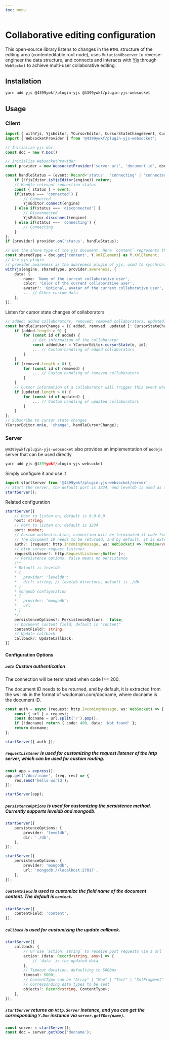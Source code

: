 ```yaml
---
toc: menu
---
```


# Collaborative editing configuration

This open-source library listens to changes in the `HTML` structure of the editing area (contenteditable root node), uses `MutationObserver` to reverse-engineer the data structure, and connects and interacts with [Yjs](https://github.com/yjs/yjs) through `WebSocket` to achieve multi-user collaborative editing.

## Installation

```bash
yarn add yjs @4399ywkf/plugin-yjs @4399ywkf/plugin-yjs-websocket
```

## Usage

### Client

```ts
import { withYjs, YjsEditor, YCursorEditor, CursorStateChangeEvent, CursorData } from '@4399ywkf/plugin-yjs';
import { WebsocketProvider } from '@4399ywkf/plugin-yjs-websocket';

// Initialize yjs doc
const doc = new Y.Doc()

// Initialize WebsocketProvider
const provider = new WebsocketProvider('server url', 'document id', doc, { connect: false })

const handleStatus = (event: Record<'status', 'connecting' | 'connected' | 'disconnected'>) => {
	if (!YjsEditor.isYjsEditor(engine)) return;
	// Handle relevant connection status
	const { status } = event;
	if(status === 'connected') {
		// Connected
		YjsEditor.connect(engine)
	} else if(status === 'disconnected') {
		// Disconnected
		YjsEditor.disconnect(engine)
	} else if(status === 'connecting') {
		// Connecting
	}
};
if (provider) provider.on('status', handleStatus);

// Get the share type of the yjs document. Here `content` represents the root node of the document, which needs to be consistent with the server. If you want to modify it, please keep it consistent between the client and server.
const sharedType = doc.get('content', Y.XmlElement) as Y.XmlElement;
// Use yjs plugin
// provider.awareness is the awareness plugin of yjs, used to synchronize cursors
withYjs(engine, sharedType, provider.awareness, {
	data: {
		name: 'Name of the current collaborative user',
		color: 'Color of the current collaborative user',
		avatar?: 'Optional, avatar of the current collaborative user',
		... // Other custom data
	},
});

```

Listen for cursor state changes of collaborators

```ts
// added: added collaborators, removed: removed collaborators, updated: updated collaborators
const handleCursorChange = ({ added, removed, updated }: CursorStateChangeEvent) => {
	if (added.length > 0) {
		for (const id of added) {
			// Get information of the collaborator
			const addedUser = YCursorEditor.cursorState(e, id);
			... // Custom handling of added collaborators
		}
	}
	if (removed.length > 0) {
		for (const id of removed) {
			... // Custom handling of removed collaborators
		}
	}
	// Cursor information of a collaborator will trigger this event when it is updated, and it is relatively frequent. If you only want to display the current information of all collaborative users, added and removed are enough
	if (updated.length > 0) {
		for (const id of updated) {
			... // Custom handling of updated collaborators
		}
	}
};
// Subscribe to cursor state changes
YCursorEditor.on(e, 'change', handleCursorChange);

```

### Server

`@4399ywkf/plugin-yjs-websocket` also provides an implementation of `nodejs` server that can be used directly

```ts
yarn add yjs @4399ywkf/plugin-yjs-websocket
```

Simply configure it and use it

```ts
import startServer from '@4399ywkf/plugin-yjs-websocket/server';
// Start the server, the default port is 1234, and leveldb is used as the database
startServer();
```

Related configuration

```ts
startServer({
	// Host to listen on, default is 0.0.0.0
	host: string;
	// Port to listen on, default is 1234
	port: number;
	// Custom authentication, connection will be terminated if code !== 200 is returned
	// The document ID needs to be returned, and by default, it is extracted from the ws link in the format of ws:domain.com/docname, where docname is the document ID.
	auth?: (request: http.IncomingMessage, ws: WebSocket) => Promise<void | { code: number; data: string |
	// http server request listener
	requestListener?: http.RequestListener;Buffer }>;
	// Persistence options, false means no persistence
	/**
	* Default is leveldb
	* {
	*   provider: 'leveldb';
	*   dir?: string; // leveldb directory, default is ./db
	* }
	* mongodb configuration
	* {
	*   provider: 'mongodb';
	*   url
	* }
	*/
	persistenceOptions?: PersistenceOptions | false;
	// Document content field, default is "content"
	contentField?: string;
	// Update callback
	callback?: UpdateCallback;
})
```

#### Configuration Options

##### `auth` Custom authentication

The connection will be terminated when code !== 200.

The document ID needs to be returned, and by default, it is extracted from the ws link in the format of ws:domain.com/docname, where docname is the document ID.

```ts
const auth = async (request: http.IncomingMessage, ws: WebSocket) => {
	const { url } = request;
	const docname = url.split('/').pop();
	if (!docname) return { code: 400, data: 'Not found' };
	return docname;
};

startServer({ auth });
```

##### `requestListener` is used for customizing the request listener of the http server, which can be used for custom routing.

```ts
const app = express();
app.get('/doc/:name', (req, res) => {
	res.send('hello world');
});

startServer(app);
```

##### `persistenceOptions` is used for customizing the persistence method. Currently supports leveldb and mongodb.

```ts
startServer({
	persistenceOptions: {
		provider: 'leveldb',
		dir: './db',
	},
});
```

```ts
startServer({
	persistenceOptions: {
		provider: 'mongodb',
		url: 'mongodb://localhost:27017',
	},
});
```

##### `contentField` is used to customize the field name of the document content. The default is `content`.

```ts
startServer({
	contentField: 'content',
});
```

##### `callback` is used for customizing the update callback.

```ts
startServer({
	callback: {
		// Or use `action: string` to receive post requests via a url
		action: (data: Record<string, any>) => {
			// `data` is the updated data
		},
		// Timeout duration, defaulting to 5000ms
		timeout: 5000;
		// ContentType can be "Array" | "Map" | "Text" | "XmlFragment"
		// Corresponding data types to be sent
		objects?: Record<string, ContentType>;
	},
});
```

##### `startServer` returns an `http.Server` instance, and you can get the corresponding `Y.Doc` instance via `server.getYDoc(name)`.

```ts
const server = startServer();
const doc = server.getYDoc('docname');
```
